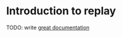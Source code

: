 # Introduction to replay

TODO: write [great documentation](http://jacobian.org/writing/what-to-write/)
